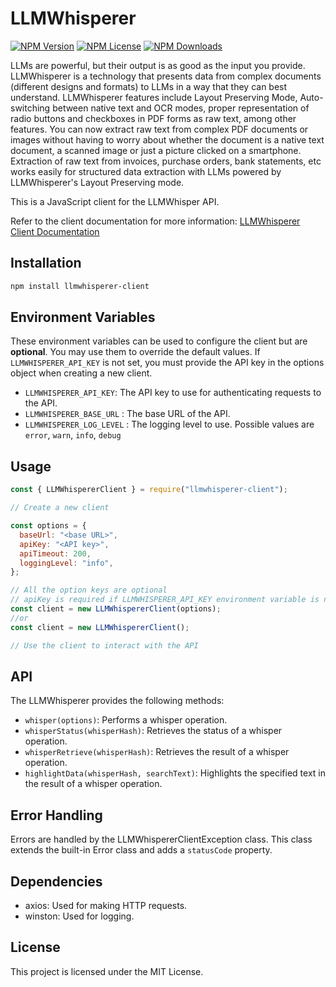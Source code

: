 # LLMWhisperer

[![NPM Version](https://img.shields.io/npm/v/llamaindex)](https://www.npmjs.com/package/llmwhisperer-client)
[![NPM License](https://img.shields.io/npm/l/llamaindex)](https://www.npmjs.com/package/llmwhisperer-client)
[![NPM Downloads](https://img.shields.io/npm/dm/llamaindex)](https://www.npmjs.com/package/llmwhisperer-client)

LLMs are powerful, but their output is as good as the input you provide. LLMWhisperer is a technology that presents data from complex documents (different designs and formats) to LLMs in a way that they can best understand. LLMWhisperer features include Layout Preserving Mode, Auto-switching between native text and OCR modes, proper representation of radio buttons and checkboxes in PDF forms as raw text, among other features. You can now extract raw text from complex PDF documents or images without having to worry about whether the document is a native text document, a scanned image or just a picture clicked on a smartphone. Extraction of raw text from invoices, purchase orders, bank statements, etc works easily for structured data extraction with LLMs powered by LLMWhisperer's Layout Preserving mode.

This is a JavaScript client for the LLMWhisper API.

Refer to the client documentation for more information: [LLMWhisperer Client Documentation](https://docs.unstract.com/llm_whisperer/python_client/llm_whisperer_js_client_intro)

## Installation

```bash
npm install llmwhisperer-client
```

## Environment Variables

These environment variables can be used to configure the client but are **optional**. You may use them to override the default values. If `LLMWHISPERER_API_KEY` is not set, you must provide the API key in the options object when creating a new client.

- `LLMWHISPERER_API_KEY`: The API key to use for authenticating requests to the API.
- `LLMWHISPERER_BASE_URL` : The base URL of the API.
- `LLMWHISPERER_LOG_LEVEL` : The logging level to use. Possible values are `error`, `warn`, `info`, `debug`

## Usage

```javascript
const { LLMWhispererClient } = require("llmwhisperer-client");

// Create a new client

const options = {
  baseUrl: "<base URL>",
  apiKey: "<API key>",
  apiTimeout: 200,
  loggingLevel: "info",
};

// All the option keys are optional
// apiKey is required if LLMWHISPERER_API_KEY environment variable is not set
const client = new LLMWhispererClient(options);
//or
const client = new LLMWhispererClient();

// Use the client to interact with the API
```

## API

The LLMWhisperer provides the following methods:

- `whisper(options)`: Performs a whisper operation.
- `whisperStatus(whisperHash)`: Retrieves the status of a whisper operation.
- `whisperRetrieve(whisperHash)`: Retrieves the result of a whisper operation.
- `highlightData(whisperHash, searchText)`: Highlights the specified text in the result of a whisper operation.

## Error Handling

Errors are handled by the LLMWhispererClientException class. This class extends the built-in Error class and adds a `statusCode` property.

## Dependencies

- axios: Used for making HTTP requests.
- winston: Used for logging.

## License

This project is licensed under the MIT License.
